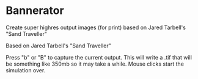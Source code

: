 Bannerator
==========

Create super highres output images (for print) based on Jared Tarbell's "Sand Traveller"

Based on Jared Tarbell's "Sand Traveller"

Press "b" or "B" to capture the current output. This will write a .tif that will be something like 350mb so it may take a while.
Mouse clicks start the simulation over.

